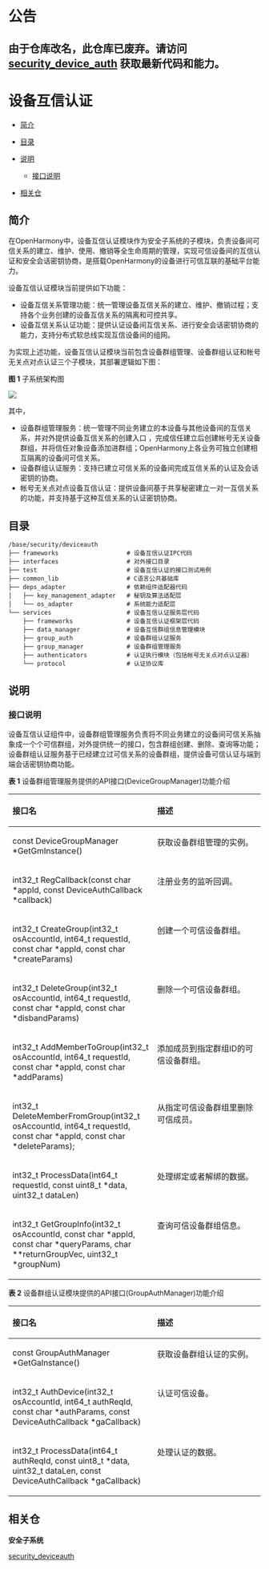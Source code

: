 # 公告
## 由于仓库改名，此仓库已废弃。请访问 [security_device_auth](https://gitee.com/openharmony/security_device_auth) 获取最新代码和能力。

# 设备互信认证<a name="ZH-CN_TOPIC_0000001150002727"></a>

-   [简介](#section11660541593)
-   [目录](#section161941989596)
-   [说明](#section1312121216216)
    -   [接口说明](#section1551164914237)

-   [相关仓](#section1371113476307)

## 简介<a name="section11660541593"></a>

在OpenHarmony中，设备互信认证模块作为安全子系统的子模块，负责设备间可信关系的建立、维护、使用、撤销等全生命周期的管理，实现可信设备间的互信认证和安全会话密钥协商，是搭载OpenHarmony的设备进行可信互联的基础平台能力。

设备互信认证模块当前提供如下功能：

-   设备互信关系管理功能：统一管理设备互信关系的建立、维护、撤销过程；支持各个业务创建的设备互信关系的隔离和可控共享。
-   设备互信关系认证功能：提供认证设备间互信关系、进行安全会话密钥协商的能力，支持分布式软总线实现互信设备间的组网。

为实现上述功能，设备互信认证模块当前包含设备群组管理、设备群组认证和帐号无关点对点认证三个子模块，其部署逻辑如下图：

**图 1**  子系统架构图<a name="fig4460722185514"></a>  


![](figures/zh-cn_deviceauth_architecture.png)

其中，

-   设备群组管理服务：统一管理不同业务建立的本设备与其他设备间的互信关系，并对外提供设备互信关系的创建入口 ，完成信任建立后创建帐号无关设备群组，并将信任对象设备添加进群组；OpenHarmony上各业务可独立创建相互隔离的设备间可信关系。
-   设备群组认证服务：支持已建立可信关系的设备间完成互信关系的认证及会话密钥的协商。
-   帐号无关点对点设备互信认证：提供设备间基于共享秘密建立一对一互信关系的功能，并支持基于这种互信关系的认证密钥协商。

## 目录<a name="section161941989596"></a>

```
/base/security/deviceauth
├── frameworks                   # 设备互信认证IPC代码
├── interfaces                   # 对外接口目录
├── test                         # 设备互信认证的接口测试用例
├── common_lib                   # C语言公共基础库
├── deps_adapter                 # 依赖组件适配器代码
│   ├── key_management_adapter   # 秘钥及算法适配层
│   └── os_adapter               # 系统能力适配层
└── services                     # 设备互信认证服务层代码
    ├── frameworks               # 设备互信认证框架层代码
    ├── data_manager             # 设备互信群组信息管理模块
    ├── group_auth               # 设备群组认证服务
    ├── group_manager            # 设备群组管理服务
    ├── authenticators           # 认证执行模块（包括帐号无关点对点认证器）
    └── protocol                 # 认证协议库
```

## 说明<a name="section1312121216216"></a>

### 接口说明<a name="section1551164914237"></a>

设备互信认证组件中，设备群组管理服务负责将不同业务建立的设备间可信关系抽象成一个个可信群组，对外提供统一的接口，包含群组创建、删除、查询等功能；设备群组认证服务基于已经建立过可信关系的设备群组，提供设备可信认证与端到端会话密钥协商功能。

**表 1**  设备群组管理服务提供的API接口\(DeviceGroupManager\)功能介绍

<a name="table1731550155318"></a>
<table><thead align="left"><tr id="row4419501537"><th class="cellrowborder" valign="top" width="57.38999999999999%" id="mcps1.2.3.1.1"><p id="p54150165315"><a name="p54150165315"></a><a name="p54150165315"></a>接口名</p>
</th>
<th class="cellrowborder" valign="top" width="42.61%" id="mcps1.2.3.1.2"><p id="p941150145313"><a name="p941150145313"></a><a name="p941150145313"></a>描述</p>
</th>
</tr>
</thead>
<tbody><tr id="row34145016535"><td class="cellrowborder" valign="top" width="57.38999999999999%" headers="mcps1.2.3.1.1 "><p id="p1487722894416"><a name="p1487722894416"></a><a name="p1487722894416"></a>const DeviceGroupManager *GetGmInstance()</p>
</td>
<td class="cellrowborder" valign="top" width="42.61%" headers="mcps1.2.3.1.2 "><p id="p13562171015712"><a name="p13562171015712"></a><a name="p13562171015712"></a>获取设备群组管理的实例。</p>
</td>
</tr>
<tr id="row1027292610453"><td class="cellrowborder" valign="top" width="57.38999999999999%" headers="mcps1.2.3.1.1 "><p id="p1227312634518"><a name="p1227312634518"></a><a name="p1227312634518"></a>int32_t RegCallback(const char *appId, const DeviceAuthCallback *callback)</p>
</td>
<td class="cellrowborder" valign="top" width="42.61%" headers="mcps1.2.3.1.2 "><p id="p7488141134613"><a name="p7488141134613"></a><a name="p7488141134613"></a>注册业务的监听回调。</p>
</td>
</tr>
<tr id="row1746172917474"><td class="cellrowborder" valign="top" width="57.38999999999999%" headers="mcps1.2.3.1.1 "><p id="p9758144610285"><a name="p9758144610285"></a><a name="p9758144610285"></a>int32_t CreateGroup(int32_t osAccountId, int64_t requestId, const char *appId, const char *createParams)</p>
</td>
<td class="cellrowborder" valign="top" width="42.61%" headers="mcps1.2.3.1.2 "><p id="p2431455765"><a name="p2431455765"></a><a name="p2431455765"></a>创建一个可信设备群组。</p>
</td>
</tr>
<tr id="row10992232154714"><td class="cellrowborder" valign="top" width="57.38999999999999%" headers="mcps1.2.3.1.1 "><p id="p1310363994713"><a name="p1310363994713"></a><a name="p1310363994713"></a>int32_t DeleteGroup(int32_t osAccountId, int64_t requestId, const char *appId, const char *disbandParams)</p>
</td>
<td class="cellrowborder" valign="top" width="42.61%" headers="mcps1.2.3.1.2 "><p id="p126575774517"><a name="p126575774517"></a><a name="p126575774517"></a>删除一个可信设备群组。</p>
</td>
</tr>
<tr id="row1440154863415"><td class="cellrowborder" valign="top" width="57.38999999999999%" headers="mcps1.2.3.1.1 "><p id="p19702122715481"><a name="p19702122715481"></a><a name="p19702122715481"></a>int32_t AddMemberToGroup(int32_t osAccountId, int64_t requestId, const char *appId, const char *addParams)</p>
</td>
<td class="cellrowborder" valign="top" width="42.61%" headers="mcps1.2.3.1.2 "><p id="p240224817343"><a name="p240224817343"></a><a name="p240224817343"></a>添加成员到指定群组ID的可信设备群组。</p>
</td>
</tr>
<tr id="row495164812345"><td class="cellrowborder" valign="top" width="57.38999999999999%" headers="mcps1.2.3.1.1 "><p id="p1872417515488"><a name="p1872417515488"></a><a name="p1872417515488"></a>int32_t DeleteMemberFromGroup(int32_t osAccountId, int64_t requestId, const char *appId, const char *deleteParams);</p>
</td>
<td class="cellrowborder" valign="top" width="42.61%" headers="mcps1.2.3.1.2 "><p id="p1995144893411"><a name="p1995144893411"></a><a name="p1995144893411"></a>从指定可信设备群组里删除可信成员。</p>
</td>
</tr>
<tr id="row4107114933418"><td class="cellrowborder" valign="top" width="57.38999999999999%" headers="mcps1.2.3.1.1 "><p id="p794617473016"><a name="p794617473016"></a><a name="p794617473016"></a>int32_t ProcessData(int64_t requestId, const uint8_t *data, uint32_t dataLen)</p>
</td>
<td class="cellrowborder" valign="top" width="42.61%" headers="mcps1.2.3.1.2 "><p id="p11107849113418"><a name="p11107849113418"></a><a name="p11107849113418"></a>处理绑定或者解绑的数据。</p>
</td>
</tr>
<tr id="row3270349193419"><td class="cellrowborder" valign="top" width="57.38999999999999%" headers="mcps1.2.3.1.1 "><p id="p179130216514"><a name="p179130216514"></a><a name="p179130216514"></a>int32_t GetGroupInfo(int32_t osAccountId, const char *appId, const char *queryParams, char **returnGroupVec, uint32_t *groupNum)</p>
</td>
<td class="cellrowborder" valign="top" width="42.61%" headers="mcps1.2.3.1.2 "><p id="p12701049183411"><a name="p12701049183411"></a><a name="p12701049183411"></a>查询可信设备群组信息。</p>
</td>
</tr>
</tbody>
</table>

**表 2**  设备群组认证模块提供的API接口\(GroupAuthManager\)功能介绍

<a name="table12330133114308"></a>
<table><thead align="left"><tr id="row15330631193013"><th class="cellrowborder" valign="top" width="57.38999999999999%" id="mcps1.2.3.1.1"><p id="p73319319302"><a name="p73319319302"></a><a name="p73319319302"></a>接口名</p>
</th>
<th class="cellrowborder" valign="top" width="42.61%" id="mcps1.2.3.1.2"><p id="p133312317305"><a name="p133312317305"></a><a name="p133312317305"></a>描述</p>
</th>
</tr>
</thead>
<tbody><tr id="row15331183193010"><td class="cellrowborder" valign="top" width="57.38999999999999%" headers="mcps1.2.3.1.1 "><p id="p19743328133620"><a name="p19743328133620"></a><a name="p19743328133620"></a>const GroupAuthManager *GetGaInstance()</p>
</td>
<td class="cellrowborder" valign="top" width="42.61%" headers="mcps1.2.3.1.2 "><p id="p16742028153611"><a name="p16742028153611"></a><a name="p16742028153611"></a>获取设备群组认证的实例。</p>
</td>
</tr>
<tr id="row7331133163017"><td class="cellrowborder" valign="top" width="57.38999999999999%" headers="mcps1.2.3.1.1 "><p id="p118111117133514"><a name="p118111117133514"></a><a name="p118111117133514"></a>int32_t AuthDevice(int32_t osAccountId, int64_t authReqId, const char *authParams, const DeviceAuthCallback *gaCallback)</p>
</td>
<td class="cellrowborder" valign="top" width="42.61%" headers="mcps1.2.3.1.2 "><p id="p151481335193817"><a name="p151481335193817"></a><a name="p151481335193817"></a>认证可信设备。</p>
</td>
</tr>
<tr id="row633283153012"><td class="cellrowborder" valign="top" width="57.38999999999999%" headers="mcps1.2.3.1.1 "><p id="p12534111115352"><a name="p12534111115352"></a><a name="p12534111115352"></a>int32_t ProcessData(int64_t authReqId, const uint8_t *data, uint32_t dataLen, const DeviceAuthCallback *gaCallback)</p>
</td>
<td class="cellrowborder" valign="top" width="42.61%" headers="mcps1.2.3.1.2 "><p id="p1633173173012"><a name="p1633173173012"></a><a name="p1633173173012"></a>处理认证的数据。</p>
</td>
</tr>
</tbody>
</table>

## 相关仓<a name="section1371113476307"></a>

**安全子系统**

[security\_deviceauth](https://gitee.com/openharmony/security_deviceauth)
